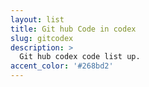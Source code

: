 ```yaml
---
layout: list
title: Git hub Code in codex
slug: gitcodex
description: >
  Git hub codex code list up.
accent_color: '#268bd2'
---
```

